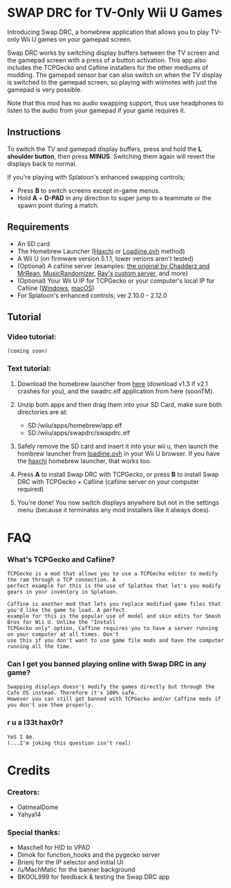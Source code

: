 # SWAP DRC for TV-Only Wii U Games

Introducing Swap DRC, a homebrew application that allows you to play TV-only Wii U games on your gamepad screen.

Swap DRC works by switching display buffers between the TV screen and the gamepad screen with a press of a button activation. This app also includes the TCPGecko and Cafiine installers for the other mediums of modding. The gamepad sensor bar can also switch on when the TV display is switched to the gamepad screen, so playing with wiimotes with just the gamepad is very possible.

Note that this mod has no audio swapping support, thus use headphones to listen to the audio from your gamepad if your game requires it.

## Instructions

To switch the TV and gamepad display buffers, press and hold the **L shoulder button**, then press **MINUS**. Switching them again will revert the displays back to normal.

If you're playing with Splatoon's enhanced swapping controls;

+ Press **B** to switch screens except in-game menus.
+ Hold **A** + **D-PAD** in any direction to super jump to a teammate or the spawn point during a match.

## Requirements

* An SD card
* The Homebrew Launcher ([Haxchi](https://gbatemp.net/threads/haxchi-v2-0-a-persistent-wiiu-hack.451071/) or [Loadiine.ovh](http://loadiine.ovh) method)
* A Wii U (on firmware version 5.1.1, lower verions aren't tested)
* (Optional) A cafiine server (examples: [the original by Chadderz and MrRean](https://github.com/MrRean/Cafiine-410-551/blob/master/server/cafiine_server.exe), [MusicRandomizer](https://github.com/OatmealDome/SplatoonUtilities/blob/master/MusicRandomizer/README.md), [Ray's custom server](https://github.com/Syroot/CafiineServer), and more)
* (Optional) Your Wii U IP for TCPGecko or your computer's local IP for Cafiine ([Windows](http://www.nirsoft.net/utils/wnetwatcher.zip), [macOS](http://osxdaily.com/2010/11/21/find-ip-address-mac/))
* For Splatoon's enhanced controls; ver 2.10.0 - 2.12.0


## Tutorial

### Video tutorial:

    (coming soon)

### Text tutorial:

1. Download the homebrew launcher from [here](https://github.com/dimok789/homebrew_launcher/releases) (download v1.3 if v2.1 crashes for you), and the swadrc.elf application from here (soonTM).

2. Unzip both apps and then drag them into your SD Card, make sure both directories are at:

    * SD:/wiiu/apps/homebrew/app.elf
    * SD:/wiiu/apps/swapdrc/swapdrc.elf

3. Safely remove the SD card and insert it into your wii u, then launch the hombrew launcher from [loadiine.ovh](http://loadiine.ovh) in your Wii U browser. If you have the [haxchi](https://gbatemp.net/threads/haxchi-v2-0-a-persistent-wiiu-hack.451071/) homebrew launcher, that works too.

4. Press **A** to install Swap DRC with TCPGecko, or press **B** to install Swap DRC with TCPGecko + Cafiine (cafiine server on your computer required)

5. You're done! You now switch displays anywhere but not in the settings menu (because it terminates any mod installers like it always does).

# FAQ

### What's TCPGecko and Cafiine?

    TCPGecko is a mod that allows you to use a TCPGecko editor to modify the ram through a TCP connection. A
    perfect example for this is the use of Splathax that let's you modify gears in your inventory in Splatoon.
    
    Caffine is another mod that lets you replace modified game files that you'd like the game to load. A perfect
    example for this is the popular use of model and skin edits for Smash Bros for Wii U. Unlike the "Install
    TCPGecko only" option, Caffine requires you to have a server running on your computer at all times. Don't
    use this if you don't want to use game file mods and have the computer running all the time.
    
### Can I get you banned playing online with Swap DRC in any game?

    Swapping displays doesn't modify the games directly but through the Cafe OS instead. Therefore it's 100% safe.
    However you can still get banned with TCPGecko and/or Caffine mods if you don't use them properly.
    
### r u a l33t hax0r?

    YeS I Am.
    (...I'm joking this question isn't real)


# Credits

### Creators:

+ OatmealDome
+ Yahya14

### Special thanks:

+ Maschell for HID to VPAD
+ Dimok for function_hooks and the pygecko server
+ Brienj for the IP selector and initial UI
+ /u/MachMatic for the banner background
+ BKOOL999 for feedback & testing the Swap DRC app




